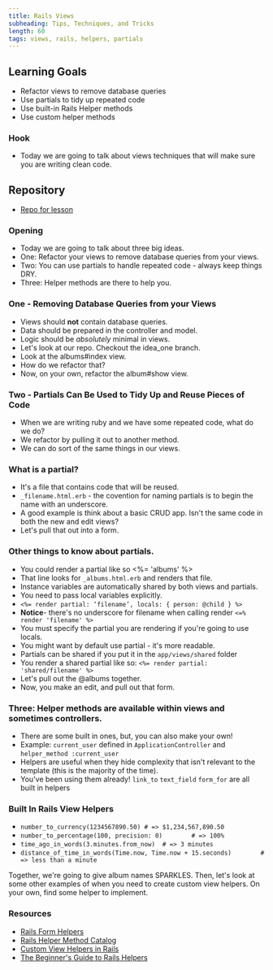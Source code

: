 ```yaml
---
title: Rails Views
subheading: Tips, Techniques, and Tricks
length: 60
tags: views, rails, helpers, partials
---
```


## Learning Goals
* Refactor views to remove database queries
* Use partials to tidy up repeated code
* Use built-in Rails Helper methods
* Use custom helper methods

### Hook
* Today we are going to talk about views techniques that will make sure you are writing clean code.

## Repository
* [Repo for lesson](https://github.com/mikedao/i-really-like-you)

### Opening
* Today we are going to talk about three big ideas.
* One: Refactor your views to remove database queries from your views.
* Two: You can use partials to handle repeated code - always keep things DRY.
* Three: Helper methods are there to help you.

### One - Removing Database Queries from your Views
* Views should **not** contain database queries.
* Data should be prepared in the controller and model.
* Logic should be _absolutely_ minimal in views.
* Let's look at our repo. Checkout the idea_one branch.
* Look at the albums#index view.
* How do we refactor that?
* Now, on your own, refactor the album#show view.

### Two - Partials Can Be Used to Tidy Up and Reuse Pieces of Code
* When we are writing ruby and we have some repeated code, what do we do?
* We refactor by pulling it out to another method.
* We can do sort of the same things in our views.

### What is a partial?
* It's a file that contains code that will be reused.
* `_filename.html.erb` - the covention for naming partials is to begin the name with an underscore.
* A good example is think about a basic CRUD app. Isn't the same code in both the new and edit views?
* Let's pull that out into a form.

### Other things to know about partials.
* You could render a partial like so <%= 'albums' %>
* That line looks for `_albums.html.erb` and renders that file.
* Instance variables are automatically shared by both views and partials.
* You need to pass local variables explicitly.
* `<%= render partial: ‘filename’, locals: { person: @child } %>`
* **Notice**- there's no underscore for filename when calling render `<=% render 'filename' %>`
* You must specify the partial you are rendering if you're going to use locals.
* You might want by default use partial - it's more readable.
* Partials can be shared if you put it in the `app/views/shared` folder
* You render a shared partial like so: `<%= render partial: 'shared/filename' %>`
* Let's pull out the @albums together.
* Now, you make an edit, and pull out that form.

### Three: Helper methods are available within views and sometimes controllers.
* There are some built in ones, but, you can also make your own!
* Example: `current_user` defined in `ApplicationController` and `helper_method :current_user`
* Helpers are useful when they hide complexity that isn't relevant to the template (this is the majority of the time).
* You've been using them already! `link_to` `text_field` `form_for` are all built in helpers

### Built In Rails View Helpers
* `number_to_currency(1234567890.50) # => $1,234,567,890.50`
* `number_to_percentage(100, precision: 0)        # => 100%`
* `time_ago_in_words(3.minutes.from_now)  # => 3 minutes`
* `distance_of_time_in_words(Time.now, Time.now + 15.seconds)        # => less than a minute`

Together, we're going to give album names SPARKLES. Then, let's look at some other examples of when you need to create custom view helpers. On your own, find some helper to implement.

### Resources
* [Rails Form Helpers](http://guides.rubyonrails.org/form_helpers.html)
* [Rails Helper Method Catalog](http://www.oreillynet.com/pub/a/ruby/excerpts/ruby-learning-rails/ruby-catalog-helper-methods.html)
* [Custom View Helpers in Rails](http://www.rails-dev.com/custom-view-helpers-in-rails-4)
* [The Beginner's Guide to Rails Helpers](http://mixandgo.com/blog/the-beginner-s-guide-to-rails-helpers)

